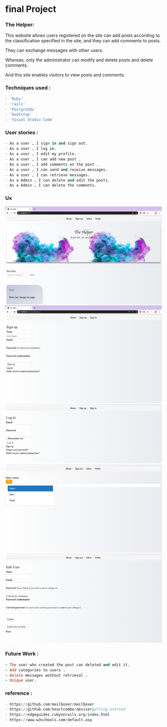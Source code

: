 # final Project

### The Helper:

This website allows users registered on the site can add posts according to the classification specified in the site, and they can add comments to posts.

They can exchange messages with other users.

Whereas, only the administrator can modify and delete posts and delete comments.

And this site enables visitors to view posts and comments.

### Techniques used :

```python
- 'Ruby'
- 'rails'
- 'PostgreSQL'
- 'bootstap'
- 'Visual Studio Code'
```
### User stories :

```python
- As a user , I sign in and sign out.
- As a user , I log in.
- As a user , I edit my profile.
- As a user , I can add new post .
- As a user , I add comments on the post .
- As a user , I can send and receive messages.
- As a user , I can retrieve messages.
- As a Admin , I can delete and edit the posts.
- As a Admin , I can delete the comments.
```

### Ux

![Ux](1.png)
![Ux](2.png)
![Ux](3.png)
![Ux](4.png)
![Ux](5.png)



### Future Work :

```ruby
- The user who created the post can deleted and edit it.
- Add categories to users .
- Delete messages wothout retrieval .
- Unique user.
```

### reference :

```python
- https://github.com/mailboxer/mailboxer
- https://github.com/heartcombo/devise#getting-started
- https://edgeguides.rubyonrails.org/index.html
- https://www.w3schools.com/default.asp

```
